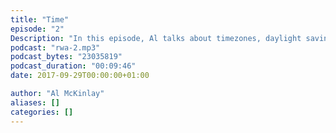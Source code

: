 ```yaml
---
title: "Time"
episode: "2"
Description: "In this episode, Al talks about timezones, daylight saving time, and his annoyances with them."
podcast: "rwa-2.mp3"
podcast_bytes: "23035819"
podcast_duration: "00:09:46"
date: 2017-09-29T00:00:00+01:00

author: "Al McKinlay"
aliases: []
categories: []
---
```


